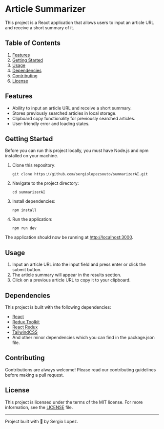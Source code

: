 # Article Summarizer

This project is a React application that allows users to input an article URL and receive a short summary of it.

## Table of Contents

1. [Features](#features)
2. [Getting Started](#getting-started)
3. [Usage](#usage)
4. [Dependencies](#dependencies)
5. [Contributing](#contributing)
6. [License](#license)

## Features

- Ability to input an article URL and receive a short summary.
- Stores previously searched articles in local storage.
- Clipboard copy functionality for previously searched articles.
- User-friendly error and loading states.

## Getting Started

Before you can run this project locally, you must have Node.js and npm installed on your machine.

1. Clone this repository:
   ```
   git clone https://github.com/sergiolopezsouto/summarizerAI.git
   ```
2. Navigate to the project directory:
   ```
   cd summarizerAI
   ```
3. Install dependencies:
   ```
   npm install
   ```
4. Run the application:
   ```
   npm run dev
   ```

The application should now be running at [http://localhost:3000](http://localhost:3000).

## Usage

1. Input an article URL into the input field and press enter or click the submit button.
2. The article summary will appear in the results section.
3. Click on a previous article URL to copy it to your clipboard.

## Dependencies

This project is built with the following dependencies:

- [React](https://reactjs.org/)
- [Redux Toolkit](https://redux-toolkit.js.org/)
- [React Redux](https://react-redux.js.org/)
- [TailwindCSS](https://tailwindcss.com/)
- And other minor dependencies which you can find in the package.json file.

## Contributing

Contributions are always welcome! Please read our contributing guidelines before making a pull request.

## License

This project is licensed under the terms of the MIT license. For more information, see the [LICENSE](./LICENSE) file.

---

Project built with 💙 by Sergio Lopez.
